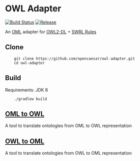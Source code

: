 # OWL Adapter

[![Build Status](https://github.com/opencaesar/owl-adapter/actions/workflows/ci.yml/badge.svg)](https://github.com/opencaesar/owl-adapter/actions/workflows/ci.yml)
[![Release](https://img.shields.io/github/v/release/opencaesar/owl-adapter?label=Release)](https://github.com/opencaesar/owl-adapter/releases/latest)

An [OML](https://github.com/opencaesar/oml) adapter for [OWL2-DL](https://www.w3.org/TR/owl2-syntax/) + [SWRL Rules](https://www.w3.org/Submission/SWRL/)

## Clone
```
    git clone https://github.com/opencaesar/owl-adapter.git
    cd owl-adapter
```
      
## Build
Requirements: JDK 8
```
    ./gradlew build
```

## [OML to OWL](oml2owl/README.md)

A tool to translate ontologies from OML to OWL representation

## [OWL to OML](owl2oml/README.md)

A tool to translate ontologies from OWL to OML representation
